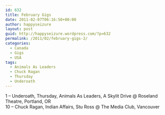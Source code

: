 ```yaml
---
id: 632
title: February Gigs
date: 2011-02-07T06:16:50+00:00
author: happyseizure
layout: post
guid: http://happyseizure.wordpress.com/?p=632
permalink: /2011/02/february-gigs-2/
categories:
  - Canada
  - Gigs
  - USA
tags:
  - Animals As Leaders
  - Chuck Ragan
  - Thursday
  - Underoath
---
```

1 &#8211; Underoath, Thursday, Animals As Leaders, A Skylit Drive @ Roseland Theatre, Portland, OR  
10 &#8211; Chuck Ragan, Indian Affairs, Stu Ross @ The Media Club, Vancouver